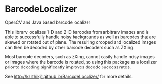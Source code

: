 BarcodeLocalizer
================

OpenCV and Java based barcode localizer

This library localizes 1-D and 2-D barcodes from arbitrary images and is able to successfully handle noisy backgrounds as well as barcodes that are skewed or rotated out of plane. The resulting cropped and localized images can then be decoded by other barcode decoders such as ZXing. 

Most barcode decoders, such as ZXing, cannot easily handle noisy images or images where the barcode is rotated, so using this package as a localizer prior to decoding significantly improves decode success rates.

See http://karthikj1.github.io/BarcodeLocalizer/ for more details.